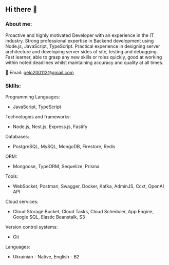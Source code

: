 ## Hi there 👋
### About me:
Proactive and highly motivated Developer with an experience in the IT industry. Strong professional expertise in Backend development using Node.js, JavaScript, TypeScript. Practical experience in designing server architecture and developing server sides of site, testing and debugging. Fast learner, able to grasp any new skills or roles quickly, good at working within noted deadlines whilst maintaining accuracy and quality at all times.

📨 Email: gelo200112@gmail.com

### Skllls:
Programming Languages:
- JavaScript, TypeScript

Technologies and frameworks:
- Node.js, Nest.js, Express.js, Fastify

Databases:
- PostgreSQL, MySQL, MongoDB, Firestore, Redis

ORM:
- Mongoose, TypeORM, Sequelize, Prisma

Tools:
- WebSocket, Postman, Swagger, Docker, Kafka, AdminJS, Ccxt, OpenAI API

Cloud services:
- Cloud Storage Bucket, Cloud Tasks, Cloud Scheduler, App Engine, Google SQL, Elastic Beanstalk, S3

Version control systems:
- Git

Languages:
- Ukrainian - Native, English - B2
